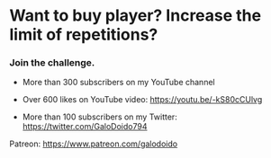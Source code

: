 # Want to buy player? Increase the limit of repetitions?

### Join the challenge.
* More than 300 subscribers on my YouTube channel
* Over 600 likes on YouTube video: https://youtu.be/-kS80cCUlvg

* More than 100 subscribers on my Twitter: https://twitter.com/GaloDoido794



Patreon: https://www.patreon.com/galodoido
